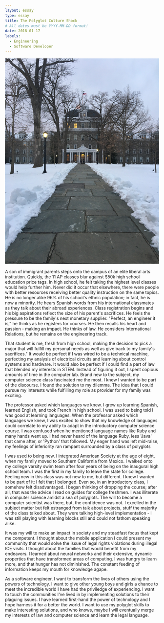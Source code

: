 ```yaml
---
layout: essay
type: essay
title: The Polyglot Culture Shock
# All dates must be YYYY-MM-DD format!
date: 2018-01-17
labels:
  - Engineering
  - Software Developer
---
```


<div class="ui medium rounded images">
  <img class="ui image" src="../images/magillwalk.jpg">
</div>

A son of immigrant parents steps onto the campus of an elite liberal arts institution. Quickly, the 11 AP classes blur against $50k high school education price tags. In high school, he felt taking the highest level classes would help further him. Never did it occur that elsewhere, there were people with better resources receiving better quality instruction on the same topics.  He is no longer alike 96% of his school's ethnic population; in fact, he is now a minority. He hears Spanish words from his international classmates as they talk about their abroad experiences. Class registration begins and his big aspirations reflect the size of his parent's sacrifices. He feels the pressure to be the family's next monetary supplier. "Perfect, an engineer it is," he thinks as he registers for courses. He then recalls his heart and passion - making an impact. He thinks of law. He considers International Relations, but he remains on the engineering track.

That student is me, fresh from high school, making the decision to pick a major that will fulfill my personal needs as well as give back to my family's sacrifices." It would be perfect if I was wired to be a technical machine, perfecting my analysis of electrical circuits and learning about control systems and hardware. It would also be perfect if I could find a part of law that blended my interests in STEM. Instead of figuring it out, I spent copious amounts of time in the computer lab. Brand new to the subject, my computer science class fascinated me the most. I knew I wanted to be part of the discourse. I found the solution to my dilemma. The idea that I could pursue my interests while fulfilling my role as provider for my family was exciting.

The professor asked which languages we knew. I grew up learning Spanish, learned English, and took French in high school. I was used to being told I was good at learning languages. When the professor asked which languages we knew, I was excited to show that my knowledge of languages could correlate to my ability to adapt in the introductory computer science course. I was confused when he mentioned language names like Ruby and many hands went up. I had never heard of the language Ruby, less 'Java' that came after, or 'Python' that followed. My eager hand was left mid-raise, my feelings of inferiority ran rampant surrounded by a class of polyglots

I was used to being new. I integrated American Society at the age of eight, when my family moved to Southern California from Mexico. I walked onto my college varsity swim team after four years of being on the inaugural high school team. I was the first in my family to leave the state for college. Feeling new in this class was not new to me, but different. I knew I wanted to be part of it: I felt that I belonged. Even so, in an introductory class, I somehow felt disadvantaged. I began thinking of dropping the course; after all, that was the advice I read on guides for college freshmen. I was illiterate in computer science amidst a sea of polyglots. The will to become a computer scientist was there, but, the confidence was not. I excelled in the subject matter but felt estranged from talk about projects, stuff the majority of the class talked about. They were talking high-level implementation - I was still playing with learning blocks still and could not fathom speaking alike. 

It was my will to make an impact in society and my steadfast focus that kept me competent. I thought about the mobile application I could present my community that would solve the issue of legal rights violations during illegal ICE visits. I thought about the families that would benefit from my endeavors. I learned about neural networks and their extensive, dynamic properties that have transformed areas of computing. I was hungry to learn more, and that hunger has not diminished. The constant feeding of information keeps my mouth for knowledge agape. 

As a software engineer, I want to transform the lives of others using the powers of technology. I want to give other young boys and girls a chance to meet the incredible world I have had the priviledge of experiencing. I want to touch the communities I've lived in by implementing solutions to their plaguing issues. I have learned first-hand the power of technology and I hope harness it for a better the world. I want to use my polyglot skills to make interesting solutions, and who knows, maybe I will eventually merge my interests of law and computer science and learn the legal language.
